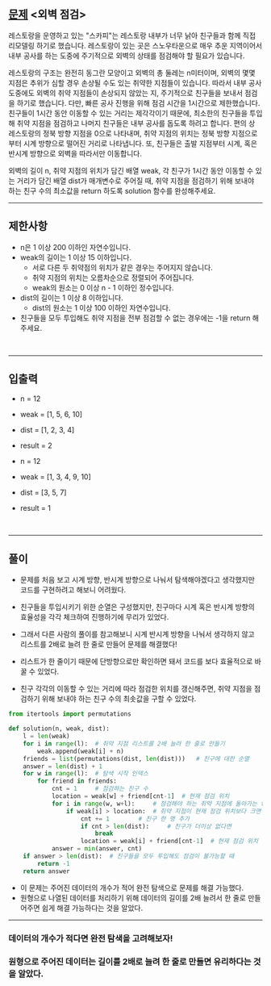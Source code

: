 ## [문제](https://school.programmers.co.kr/learn/courses/30/lessons/60062) <외벽 점검>

레스토랑을 운영하고 있는 "스카피"는 레스토랑 내부가 너무 낡아 친구들과 함께 직접 리모델링 하기로 했습니다. 레스토랑이 있는 곳은 스노우타운으로 매우 추운 지역이어서 내부 공사를 하는 도중에 주기적으로 외벽의 상태를 점검해야 할 필요가 있습니다.

레스토랑의 구조는 완전히 동그란 모양이고 외벽의 총 둘레는 n미터이며, 외벽의 몇몇 지점은 추위가 심할 경우 손상될 수도 있는 취약한 지점들이 있습니다. 따라서 내부 공사 도중에도 외벽의 취약 지점들이 손상되지 않았는 지, 주기적으로 친구들을 보내서 점검을 하기로 했습니다. 다만, 빠른 공사 진행을 위해 점검 시간을 1시간으로 제한했습니다. 친구들이 1시간 동안 이동할 수 있는 거리는 제각각이기 때문에, 최소한의 친구들을 투입해 취약 지점을 점검하고 나머지 친구들은 내부 공사를 돕도록 하려고 합니다. 편의 상 레스토랑의 정북 방향 지점을 0으로 나타내며, 취약 지점의 위치는 정북 방향 지점으로부터 시계 방향으로 떨어진 거리로 나타냅니다. 또, 친구들은 출발 지점부터 시계, 혹은 반시계 방향으로 외벽을 따라서만 이동합니다.

외벽의 길이 n, 취약 지점의 위치가 담긴 배열 weak, 각 친구가 1시간 동안 이동할 수 있는 거리가 담긴 배열 dist가 매개변수로 주어질 때, 취약 지점을 점검하기 위해 보내야 하는 친구 수의 최소값을 return 하도록 solution 함수를 완성해주세요.
<br />

-----

## 제한사항

+ n은 1 이상 200 이하인 자연수입니다. 
+ weak의 길이는 1 이상 15 이하입니다. 
  + 서로 다른 두 취약점의 위치가 같은 경우는 주어지지 않습니다. 
  + 취약 지점의 위치는 오름차순으로 정렬되어 주어집니다. 
  + weak의 원소는 0 이상 n - 1 이하인 정수입니다.
+ dist의 길이는 1 이상 8 이하입니다. 
  + dist의 원소는 1 이상 100 이하인 자연수입니다.
+ 친구들을 모두 투입해도 취약 지점을 전부 점검할 수 없는 경우에는 -1을 return 해주세요.

<br />

-----
## 입출력


- n = 12
- weak = [1, 5, 6, 10]	
- dist = [1, 2, 3, 4]
- result = 2

- n = 12
- weak = [1, 3, 4, 9, 10]
- dist = [3, 5, 7]
- result = 1

<br />

-----

## 풀이

+ 문제를 처음 보고 시계 방향, 반시계 방향으로 나눠서 탐색해야겠다고 생각했지만 코드를 구현하려고 해보니 어려웠다.
+ 친구들을 투입시키기 위한 순열은 구성했지만, 친구마다 시계 혹은 반시계 방향의 효율성을 각각 체크하여 진행하기에 무리가 있었다.

+ 그래서 다른 사람의 풀이를 참고해보니 시계 반시계 방향을 나눠서 생각하지 않고 리스트를 2배로 늘려 한 줄로 만들어 문제를 해결했다!
+ 리스트가 한 줄이기 때문에 단방향으로만 확인하면 돼서 코드를 보다 효율적으로 바꿀 수 있었다.
+ 친구 각각의 이동할 수 있는 거리에 따라 점검한 위치를 갱신해주면, 취약 지점을 점검하기 위해 보내야 하는 친구 수의 최솟값을 구할 수 있었다.

```python
from itertools import permutations

def solution(n, weak, dist):
    l = len(weak)
    for i in range(l):  # 취약 지점 리스트를 2배 늘려 한 줄로 만들기
        weak.append(weak[i] + n)
    friends = list(permutations(dist, len(dist)))   # 친구에 대한 순열
    answer = len(dist) + 1
    for w in range(l):  # 탐색 시작 인덱스
        for friend in friends:
            cnt = 1     # 점검하는 친구 수
            location = weak[w] + friend[cnt-1]  # 현재 점검 위치
            for i in range(w, w+l):     # 점검해야 하는 취약 지점에 돌아가는 for 문
                if weak[i] > location:  # 취약 지점이 현재 점검 위치보다 크면
                    cnt += 1        # 친구 한 명 추가
                    if cnt > len(dist):     # 친구가 더이상 없다면
                        break
                    location = weak[i] + friend[cnt-1]  # 현재 점검 위치 갱신
            answer = min(answer, cnt)
    if answer > len(dist):  # 친구들을 모두 투입해도 점검이 불가능할 때
        return -1
    return answer
```

+ 이 문제는 주어진 데이터의 개수가 적어 완전 탐색으로 문제를 해결 가능했다.
+ 원형으로 나열된 데이터를 처리하기 위해 데이터의 길이를 2배 늘려서 한 줄로 만들어주면 쉽게 해결 가능하다는 것을 알았다.

-----

### 데이터의 개수가 적다면 완전 탐색을 고려해보자!
### 원형으로 주어진 데이터는 길이를 2배로 늘려 한 줄로 만들면 유리하다는 것을 알았다.